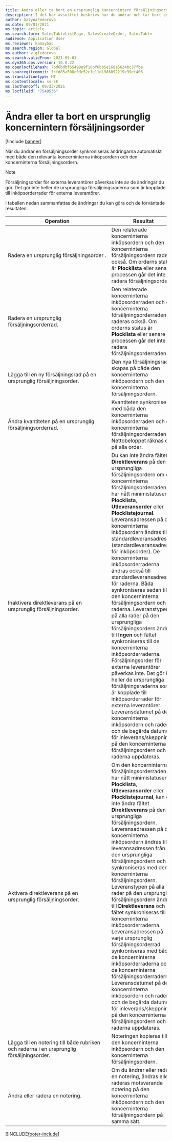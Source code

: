 ```yaml
---
title: Ändra eller ta bort en ursprunglig koncernintern försäljningsorder
description: I det här avsnittet beskrivs hur du ändrar och tar bort en ursprunglig försäljningsorderfunktion.
author: GalynaFedorova
ms.date: 09/01/2021
ms.topic: article
ms.search.form: SalesTableListPage, SalesCreateOrder, SalesTable
audience: Application User
ms.reviewer: kamaybac
ms.search.region: Global
ms.author: v-gfedorova
ms.search.validFrom: 2021-09-01
ms.dyn365.ops.version: 10.0.22
ms.openlocfilehash: 7bd6bdbf65499e9f18bf6bb5e160a5634bc37fba
ms.sourcegitcommit: fcfd85a508c0de52cfe11d1986892219e39ef406
ms.translationtype: HT
ms.contentlocale: sv-SE
ms.lasthandoff: 09/23/2021
ms.locfileid: "7548536"
---
```

# <a name="change-or-delete-an-original-intercompany-sales-order"></a>Ändra eller ta bort en ursprunglig koncernintern försäljningsorder

[!include [banner](../../includes/banner.md)]

När du ändrar en försäljningsorder synkroniseras ändringarna automatiskt med både den relevanta koncerninterna inköpsordern och den koncerninterna försäljningsordern.

> [!NOTE]
> Försäljningsorder för externa leverantörer påverkas inte av de ändringar du gör. Det gör inte heller de ursprungliga försäljningsraderna som är kopplade till inköpsorderrader för externa leverantörer.

I tabellen nedan sammanfattas de ändringar du kan göra och de förväntade resultaten.

| Operation | Resultat |
|---|---|
| Radera&nbsp;en&nbsp;ursprunglig&nbsp;försäljningsorder&nbsp;. | Den relaterade koncerninterna inköpsordern och den koncerninterna försäljningsordern raderas också. Om orderns status är **Plocklista** eller senare i processen går det inte att radera försäljningsordern. |
| Radera en ursprunglig försäljningsorderrad. | Den relaterade koncerninterna inköpsorderraden och den koncerninterna försäljningsorderraden raderas också. Om orderns status är **Plocklista** eller senare i processen går det inte att radera försäljningsorderraden. |
| Lägga till en ny försäljningsrad på en ursprunglig försäljningsorder. | Den nya försäljningsraden skapas på både den koncerninterna inköpsordern och den koncerninterna försäljningsordern. |
| Ändra kvantiteten på en ursprunglig försäljningsorderrad. | Kvantiteten synkroniseras med båda den koncerninterna inköpsorderraden och den koncerninterna försäljningsorderraden. Nettobeloppet räknas om på alla order. |
| Inaktivera direktleverans på en ursprunglig försäljningsorder. | Du kan inte ändra fältet **Direktleverans** på den ursprungliga försäljningsordern om den koncerninterna försäljningsorderraden har nått minimistatusen **Plocklista**, **Utleveransorder** eller **Plocklistejournal**. Leveransadressen på den koncerninterna inköpsordern ändras till standardleveransadressen (standardleveransadress för inköpsorder). De koncerninterna inköpsorderraderna ändras också till standardleveransadress för raderna. Båda synkroniseras sedan till den koncerninterna försäljningsordern och raderna. Leveranstypen på alla rader på den ursprungliga försäljningsordern ändras till **Ingen** och fältet synkroniseras till de koncerninterna inköpsorderraderna. Försäljningsorder för externa leverantörer påverkas inte. Det gör inte heller de ursprungliga försäljningsraderna som är kopplade till inköpsorderrader för externa leverantörer. Leveransdatumet på den koncerninterna inköpsordern och raderna och de begärda datumen för inleverans/skeppning på den koncerninterna försäljningsordern och raderna uppdateras. |
| Aktivera direktleverans på en ursprunglig försäljningsorder. | Om den koncerninterna försäljningsorderraden har nått minimistatusen **Plocklista**, **Utleveransorder** eller **Plocklistejournal**, kan du inte ändra fältet **Direktleverans** på den ursprungliga försäljningsordern. Leveransadressen på den koncerninterna inköpsordern ändras till leveransadressen från den ursprungliga försäljningsordern och synkroniseras med den koncerninterna försäljningsordern. Leveranstypen på alla rader på den ursprungliga försäljningsordern ändras till **Direktleverans** och fältet synkroniseras till de koncerninterna inköpsorderraderna. Leveransadressen på varje ursprunglig försäljningsorderrad synkroniseras med både de koncerninterna inköpsorderraderna och de koncerninterna försäljningsorderraderna. Leveransdatumet på den koncerninterna inköpsordern och raderna och de begärda datumen för inleverans/skeppning på den koncerninterna försäljningsordern och raderna uppdateras. |
| Lägga till en notering till både rubriken och raderna i en ursprunglig försäljningsorder. | Noteringen kopieras till den koncerninterna inköpsordern och den koncerninterna försäljningsordern. |
| Ändra eller radera en notering. | Om du ändrar eller raderar en notering, ändras eller raderas motsvarande notering på den koncerninterna inköpsordern och den koncerninterna försäljningsordern på samma sätt. |

[!INCLUDE[footer-include](../../includes/footer-banner.md)]
